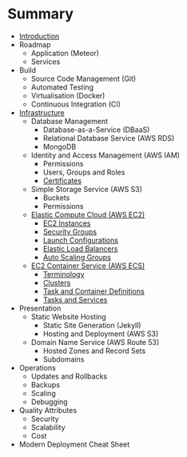 # Summary

* [Introduction](README.md)
* Roadmap
   * Application (Meteor)
   * Services
* Build
   * Source Code Management (Git)
   * Automated Testing
   * Virtualisation (Docker)
   * Continuous Integration (CI)
* [Infrastructure](infrastructure/index.md)
   * Database Management
       * Database-as-a-Service (DBaaS)
       * Relational Database Service (AWS RDS)
       * MongoDB
   * Identity and Access Management (AWS IAM)
       * Permissions
       * Users, Groups and Roles
       * [Certificates](infrastructure/iam/certificates.md)
   * Simple Storage Service (AWS S3)
       * Buckets
       * Permissions
   * [Elastic Compute Cloud (AWS EC2)](infrastructure/ec2/index.md)
       * [EC2 Instances](infrastructure/ec2/instances.md)
       * [Security Groups](infrastructure/ec2/security-groups.md)
       * [Launch Configurations](infrastructure/ec2/launch-configurations.md)
       * [Elastic Load Balancers](infrastructure/ec2/elastic-load-balancers.md)
       * [Auto Scaling Groups](infrastructure/ec2/auto-scaling-groups.md)
   * [EC2 Container Service (AWS ECS)](infrastructure/ecs/index.md)
       * [Terminology](infrastructure/ecs/terminology.md)
       * [Clusters](infrastructure/ecs/clusters.md)
       * [Task and Container Definitions](infrastructure/ecs/definitions.md)
       * [Tasks and Services](infrastructure/ecs/tasks-services.md)
* Presentation
   * Static Website Hosting
       * Static Site Generation (Jekyll)
       * Hosting and Deployment (AWS S3)
   * Domain Name Service (AWS Route 53)
       * Hosted Zones and Record Sets
       * Subdomains
* Operations
   * Updates and Rollbacks
   * Backups
   * Scaling
   * Debugging
* Quality Attributes
   * Security
   * Scalability
   * Cost
* Modern Deployment Cheat Sheet

